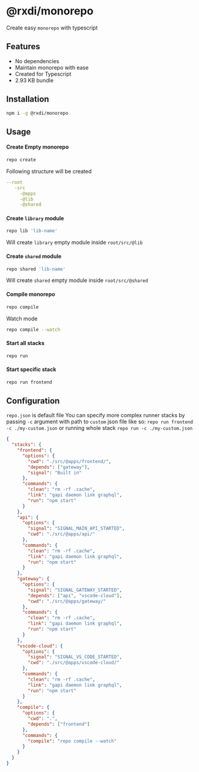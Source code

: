 # @rxdi/monorepo

Create easy `monorepo` with typescript

## Features

- No dependencies
- Maintain monorepo with ease
- Created for Typescript
- 2.93 KB bundle

## Installation

```bash
npm i -g @rxdi/monorepo
```

## Usage

#### Create Empty monorepo

```bash
repo create
```

Following structure will be created

```yml
--root
   -src
     -@apps
     -@lib
     -@shared
```

#### Create `library` module

```bash
repo lib 'lib-name'
```

Will create `library` empty module inside `root/src/@lib`

#### Create `shared` module

```bash
repo shared 'lib-name'
```

Will create `shared` empty module inside `root/src/@shared`

#### Compile monorepo

```bash
repo compile
```

Watch mode

```bash
repo compile --watch
```

#### Start all stacks

```bash
repo run
```

#### Start specific stack

```bash
repo run frontend
```

## Configuration
`repo.json` is default file
You can specify more complex runner stacks by passing `-c` argument with path to `custom` json file like so: `repo run frontend -c ./my-custom.json` or running whole stack `repo run -c ./my-custom.json`
```json
{
  "stacks": {
    "frontend": {
      "options": {
        "cwd": "./src/@apps/frontend/",
        "depends": ["gateway"],
        "signal": "Built in"
      },
      "commands": {
        "clean": "rm -rf .cache",
        "link": "gapi daemon link graphql",
        "run": "npm start"
      }
    },
    "api": {
      "options": {
        "signal": "SIGNAL_MAIN_API_STARTED",
        "cwd": "./src/@apps/api/"
      },
      "commands": {
        "clean": "rm -rf .cache",
        "link": "gapi daemon link graphql",
        "run": "npm start"
      }
    },
    "gateway": {
      "options": {
        "signal": "SIGNAL_GATEWAY_STARTED",
        "depends": ["api", "vscode-cloud"],
        "cwd": "./src/@apps/gateway/"
      },
      "commands": {
        "clean": "rm -rf .cache",
        "link": "gapi daemon link graphql",
        "run": "npm start"
      }
    },
    "vscode-cloud": {
      "options": {
        "signal": "SIGNAL_VS_CODE_STARTED",
        "cwd": "./src/@apps/vscode-cloud/"
      },
      "commands": {
        "clean": "rm -rf .cache",
        "link": "gapi daemon link graphql",
        "run": "npm start"
      }
    },
    "compile": {
      "options": {
        "cwd": ".",
        "depends": ["frontend"]
      },
      "commands": {
        "compile": "repo compile --watch"
      }
    }
  }
}
```